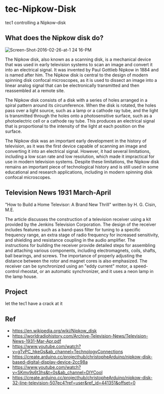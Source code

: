 # tec-Nipkow-Disk
tec1 controlling a Nipkow-disk 


## What does the Nipkow disk do?
 
![Screen-Shot-2016-02-26-at-1 24 16-PM](https://user-images.githubusercontent.com/58069246/209484888-ad89eda6-97f7-432d-a0d7-aa0b2bf018ad.png)

The Nipkow disk, also known as a scanning disk, is a mechanical device that was used in early television systems to scan an image and convert it into an electrical signal. It was invented by Paul Gottlieb Nipkow in 1884 and is named after him. The Nipkow disk is central to the design of modern spinning disk confocal microscopes, as it is used to dissect an image into a linear analog signal that can be electronically transmitted and then reassembled at a remote site.

The Nipkow disk consists of a disk with a series of holes arranged in a spiral pattern around its circumference. When the disk is rotated, the holes pass over a light source, such as a lamp or a cathode ray tube, and the light is transmitted through the holes onto a photosensitive surface, such as a photoelectric cell or a cathode ray tube. This produces an electrical signal that is proportional to the intensity of the light at each position on the surface.

The Nipkow disk was an important early development in the history of television, as it was the first device capable of scanning an image and converting it into an electrical signal. However, it had several limitations, including a low scan rate and low resolution, which made it impractical for use in modern television systems. Despite these limitations, the Nipkow disk remains an important piece of technological history and is still used in some educational and research applications, including in modern spinning disk confocal microscopes.

## Television News 1931 March-April  

"How to Build a Home Televisor: A Brand New Thrill" written by H. G. Cisin, M.E.  

The article  discusses the construction of a television receiver using a kit provided by the Jenkins Television Corporation. The design of the receiver includes features such as a band-pass filter for tuning to a specific frequency range, an extra stage of radio frequency for increased sensitivity, and shielding and resistance coupling in the audio amplifier. The instructions for building the receiver provide detailed steps for assembling and attaching various components, including electromagnets, coils, shafts, ball bearings, and screws. The importance of properly adjusting the distance between the rotor and magnet cores is also emphasized. The receiver can be synchronized using an "eddy current" motor, a speed-control rheostat, or an automatic synchronizer, and it uses a neon lamp in the lamp house.

## Project
let the tec1 have a crack at it


## Ref 
- https://en.wikipedia.org/wiki/Nipkow_disk
- https://worldradiohistory.com/Archive-Television-News/Television-News-1931-Mar-Apr.pdf
- https://www.youtube.com/watch?v=gTvPC_hkeGs&ab_channel=TechnologyConnections
- https://create.arduino.cc/projecthub/christopheArduino/nipkow-disk-based-digital-display-device-2cc98a
- https://www.youtube.com/watch?v=SKmy9s6t3hs&t=0s&ab_channel=DIYCool
- https://create.arduino.cc/projecthub/christopheArduino/nipkow-disk-32-line-television-507ec4?ref=user&ref_id=441351&offset=0
- 
